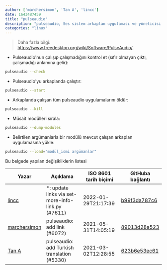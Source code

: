 ```yaml
---
author: ['marchersimon', 'Tan A', 'lincc']
date: 1643487459
title: "pulseaudio"
description: "pulseaudio, Ses sistem arkaplan uygulaması ve yöneticisi."
categories: "linux"
---
```

> Daha fazla bilgi: <https://www.freedesktop.org/wiki/Software/PulseAudio/>.

- Pulseaudio'nun çalışıp çalışmadığını kontrol et (sıfır olmayan çıktı, çalışmadığı anlamına gelir):

```bash
pulseaudio --check
```

- Pulseaudio'yu arkaplanda çalıştır:

```bash
pulseaudio --start
```

- Arkaplanda çalışan tüm pulseaudio uygulamalarını öldür:

```bash
pulseaudio --kill
```

- Müsait modülleri sırala:

```bash
pulseaudio --dump-modules
```

- Belirtilen argümanlarla bir modülü mevcut çalışan arkaplan uygulamasına yükle:

```bash
pulseaudio --load="modül_ismi argümanlar"
```
Bu belgede yapılan değişikliklerin listesi


Yazar | Açıklama | ISO 8601 tarih biçimi | GitHuba bağlantı
------|-----|-----|-----
[lincc](mailto:46962923+blueskyson@users.noreply.github.com) | *: update links via set-more-info-link.py (#7611) | 2022-01-29T21:17:39 | [b99f3da787c6](https://github.com/tldr-pages/tldr/commit/b99f3da787c6f43a545b9cb5ebd8265b1367fbc4)
[marchersimon](mailto:50295997+marchersimon@users.noreply.github.com) | pulseaudio: add link (#6072) | 2021-05-31T14:05:19 | [89013d28a523](https://github.com/tldr-pages/tldr/commit/89013d28a5233cd765de215ea65b8a1bfd34ae29)
[Tan A](mailto:40173707+Yutyo@users.noreply.github.com) | pulseaudio: add Turkish translation (#5330) | 2021-03-02T12:28:55 | [623b6e53ec61](https://github.com/tldr-pages/tldr/commit/623b6e53ec61027ac289f169e8bd19d8ce583593)

